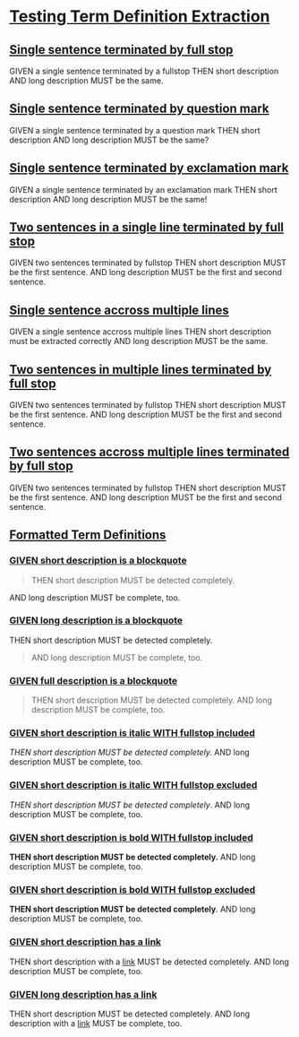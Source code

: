 # [Testing Term Definition Extraction](#testing-term-definition-extraction)

## [Single sentence terminated by full stop](#single-sentence-terminated-by-full-stop)

GIVEN a single sentence terminated by a fullstop THEN short description AND long description MUST be the same.

## [Single sentence terminated by question mark](#single-sentence-terminated-by-question-mark)

GIVEN a single sentence terminated by a question mark THEN short description AND long description MUST be the same?

## [Single sentence terminated by exclamation mark](#single-sentence-terminated-by-exclamation-mark)

GIVEN a single sentence terminated by an exclamation mark THEN short description AND long description MUST be the same!

## [Two sentences in a single line terminated by full stop](#two-sentences-in-a-single-line-terminated-by-full-stop)

GIVEN two sentences terminated by fullstop THEN short description MUST be the first sentence. AND long description MUST be the first and second sentence.

## [Single sentence accross multiple lines](#single-sentence-accross-multiple-lines)

GIVEN a single sentence accross multiple lines
THEN short description must be extracted correctly
AND long description MUST be the same.

## [Two sentences in multiple lines terminated by full stop](#two-sentences-in-multiple-lines-terminated-by-full-stop)

GIVEN two sentences terminated by fullstop THEN short description MUST be the first sentence.
AND long description MUST be the first and second sentence.

## [Two sentences accross multiple lines terminated by full stop](#two-sentences-accross-multiple-lines-terminated-by-full-stop)

GIVEN two sentences terminated by fullstop THEN short description MUST be the
first sentence. AND long description MUST be the first and
second sentence.

## [Formatted Term Definitions](#formatted-term-definitions)

### [GIVEN short description is a blockquote](#given-short-description-is-a-blockquote)

> THEN short description MUST be detected completely.

AND long description MUST be complete, too.

### [GIVEN long description is a blockquote](#given-long-description-is-a-blockquote)

THEN short description MUST be detected completely.

> AND long description MUST be complete, too.

### [GIVEN full description is a blockquote](#given-full-description-is-a-blockquote)

> THEN short description MUST be detected completely. AND long description MUST be complete, too.

### [GIVEN short description is italic WITH fullstop included](#given-short-description-is-italic-with-fullstop-included)

_THEN short description MUST be detected completely._ AND long description MUST be complete, too.

### [GIVEN short description is italic WITH fullstop excluded](#given-short-description-is-italic-with-fullstop-excluded)

_THEN short description MUST be detected completely_. AND long description MUST be complete, too.

### [GIVEN short description is bold WITH fullstop included](#given-short-description-is-bold-with-fullstop-included)

**THEN short description MUST be detected completely.** AND long description MUST be complete, too.

### [GIVEN short description is bold WITH fullstop excluded](#given-short-description-is-bold-with-fullstop-excluded)

**THEN short description MUST be detected completely**. AND long description MUST be complete, too.

### [GIVEN short description has a link](#given-short-description-has-a-link)

THEN short description with a [link][1] MUST be detected completely. AND long description MUST be complete, too.

### [GIVEN long description has a link](#given-long-description-has-a-link)

THEN short description MUST be detected completely. AND long description with a [link][1] MUST be complete, too.

[1]: ./foo.md
